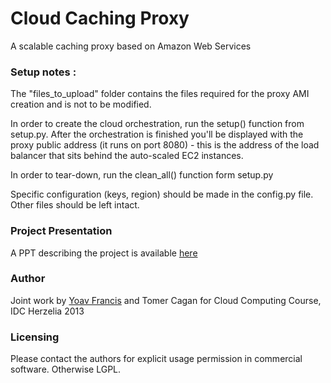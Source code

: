 Cloud Caching Proxy
=================

A scalable caching proxy based on Amazon Web Services

### Setup notes : 

The "files_to_upload" folder contains the files required for the proxy AMI creation and is not to be modified.

In order to create the cloud orchestration, run the setup() function from setup.py.
After the orchestration is finished you'll be displayed with the proxy public address (it runs on port 8080) - this is the address of the load balancer that sits behind the auto-scaled EC2 instances.

In order to tear-down, run the clean_all() function form setup.py

Specific configuration (keys, region) should be made in the config.py file.
Other files should be left intact.

### Project Presentation
A PPT describing the project is available [here](http://www.slideshare.net/YoavFrancis/cloud-caching-proxy-scalable)

### Author

Joint work by [Yoav Francis](https://www.linkedin.com/in/yoavfrancis) and Tomer Cagan for Cloud Computing Course, IDC Herzelia 2013

### Licensing

Please contact the authors for explicit usage permission in commercial software. Otherwise LGPL.
